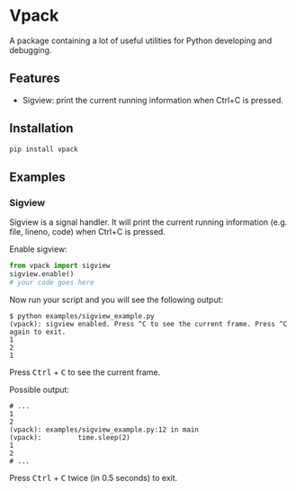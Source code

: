# Vpack

A package containing a lot of useful utilities for Python developing and debugging.

## Features

- Sigview: print the current running information when Ctrl+C is pressed.

## Installation

```bash
pip install vpack
```

## Examples

### Sigview

Sigview is a signal handler. It will print the current running information (e.g. file, lineno, code) when Ctrl+C is pressed.

Enable sigview:

```python
from vpack import sigview
sigview.enable()
# your code goes here
```

Now run your script and you will see the following output:
```
$ python examples/sigview_example.py
(vpack): sigview enabled. Press ^C to see the current frame. Press ^C again to exit.
1
2
1
```

Press <kbd>Ctrl</kbd> + <kbd>C</kbd> to see the current frame.

Possible output:
```
# ...
1
2
(vpack): examples/sigview_example.py:12 in main
(vpack):         time.sleep(2)
1
2
# ...
```

Press <kbd>Ctrl</kbd> + <kbd>C</kbd> twice (in 0.5 seconds) to exit.
